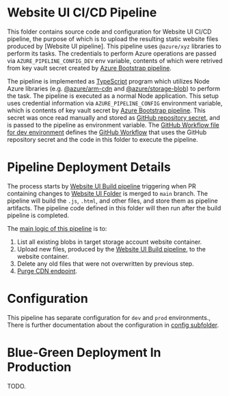 # Website UI CI/CD Pipeline
This folder contains source code and configuration for Website UI CI/CD pipeline, the purpose of which is to upload the resulting static website files produced by [Website UI pipeline].
This pipeline uses `@azure/xyz` libraries to perform its tasks.
The credentials to perform Azure operations are passed via `AZURE_PIPELINE_CONFIG_DEV` env variable, contents of which were retrived from key vault secret created by [Azure Bootstrap pipeline](/infrastructure/bootstrap).

The pipeline is implemented as [TypeScript](https://www.typescriptlang.org/) program which utilizes Node Azure libraries (e.g. [@azure/arm-cdn](https://www.npmjs.com/package/@azure/arm-cdn) and [@azure/storage-blob](https://www.npmjs.com/package/@azure/storage-blob)) to perform the task.
The pipeline is executed as a normal Node application.
This setup uses credential information via `AZURE_PIPELINE_CONFIG` environment variable, which is contents of key vault secret by [Azure Bootstrap pipeline](../bootstrap).
This secret was once read manually and stored as [GitHub repository secret](https://docs.github.com/en/actions/security-guides/encrypted-secrets), and is passed to the pipeline as environment variable.
The [GitHub Workflow file for dev environment](../../.github/workflows/website-cd-dev.yml) defines the [GitHub Workflow](https://github.com/CodeWell-fi/website/actions/workflows/website-cd-dev.yml) that uses the GitHub repository secret and the code in this folder to execute the pipeline.

# Pipeline Deployment Details
The process starts by [Website UI Build pipeline](../../.github/workflows/website-ci.yml) triggering when PR containing changes to [Website UI Folder](../code) is merged to `main` branch.
The pipeline will build the `.js`, `.html`, and other files, and store them as pipeline artifacts.
The pipeline code defined in this folder will then run after the build pipeline is completed.

The [main logic of this pipeline](./src/deploy.ts) is to:
1. List all existing blobs in target storage account website container.
2. Upload new files, produced by the [Website UI Build pipeline](../../.github/workflows/website-ci.yml), to the website container.
3. Delete any old files that were not overwritten by previous step.
4. [Purge CDN endpoint](https://docs.microsoft.com/en-us/azure/cdn/cdn-purge-endpoint).

# Configuration
This pipeline has separate configuration for `dev` and `prod` environments.,
There is further documentation about the configuration in [config subfolder](./config).

# Blue-Green Deployment In Production
TODO.